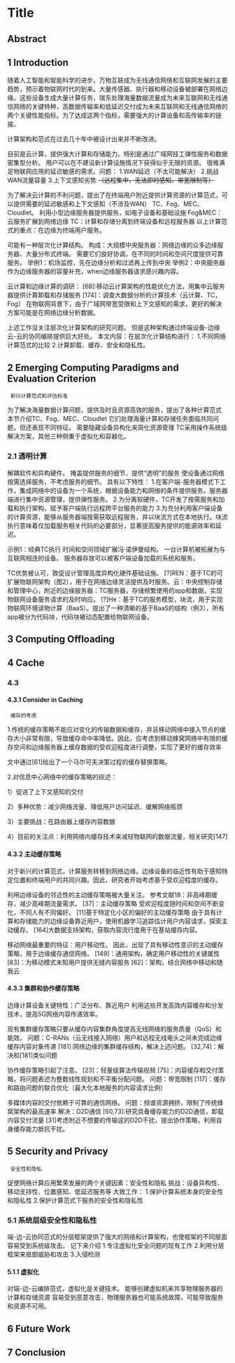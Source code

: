 # Title
## Abstract
## 1 Introduction

随着人工智能和智能科学的进步，万物互联成为无线通信网络和互联网发展的主要趋势，预示着物联网时代的到来。大量传感器、执行器和移动设备被部署在网络边缘。这些设备生成大量计算任务，瑞东处理海量数据流量成为未来互联网和无线通信网络的关键特种，高数据传输率和低延迟交付成为未来互联网和无线通信网络的两个关键性能指标。为了达成这两个指标，需要强大的计算设备和高传输率的链接。

计算架构和范式在过去几十年中被设计出来并不断改进。

目前是云计算，提供强大计算和存储能力。特别是通过广域网技工弹性服务和数据密集型分析。
用户可以在不建设新计算设施情况下获得似乎无限的资源。
很难满足物联网应用的延迟敏感的需求。问题：
1.WAN延迟（不太可能解决）
2.挑战WAN流量容量
3.上下文感知劣势 ~~（远程集中，无法即时感知、带宽限制等）~~

为了解决云计算的不利问题，提出了在终端用户附近提供计算资源的计算范式，可以提供需要的延迟敏感和上下文感知（不涉及WAN）
TC、Fog、MEC、Cloudlet。
利用小型边缘服务器提供服务，如电子设备和基础设施
Fog&MEC：云服务扩展到网络边缘
TC：计算和存储分离到终端设备和远程服务器
以上计算范式的重点：在边缘为终端用户服务。

可能有一种层次化计算结构。
构成：大规模中央服务器：网络边缘的众多边缘服务器、大量分布式终端。
需要它们良好协调，在不同的时间和空间尺度提供可靠服务。
举例1：机场监控，先在边缘分析和过滤再上传到中央
举例2：中央服务器作为边缘服务器的容量补充，when边缘服务器请求感兴趣内容。

云计算和边缘计算的调研：
[68]:移动云计算架构的性能优化方法，用集中云服务器提供计算卸载和存储服务
[174]：调查大数据分析的计算技术（云计算、TC，Fog）
在物联网背景下，由于广域网带宽受限和上下文感知的需求，更好的解决方案可能是在网络边缘分析数据。

上述工作没关注层次化计算架构的研究问题。
但是这种架构通过终端设备-边缘云-云的协同编排提供巨大好处。
本文内容：在层次化计算结构进行：
1.不同网络计算范式的比较
2.计算卸载、缓存、安全和隐私性。

## 2 Emerging Computing Paradigms and Evaluation Criterion
     新兴计算范式和评估标准
     
为了解决海量数据计算问题，提供及时且资源高效的服务，提出了各种计算范式
本节介绍TC、Fog、MEC、Cloudlet
它们处理海量计算和存储任务面临共同问题，但还表现不同特征。
需要隐藏设备异构化来简化资源管理
TC采用操作系统级解决方案，其他三种侧重于虚拟化和容器化。

### 2.1 透明计算

解耦软件和异构硬件。
掩盖提供服务的细节，提供“透明”的服务
使设备通过网络按需选择服务，不考虑服务的细节。
具有以下特性：
1.在客户端-服务器模式下工作，集成网络中的设备为一个系统，根据设备能力和网络的条件提供服务。服务器端进行集中资源管理，提供弹性服务。
2.为分离软硬件，TC开发了按需服务和加载和执行架构，赋予客户端执行远程跨平台服务的能力
3.为充分利用客户端设备的计算资源，能够从服务器端按需获取远程服务，并以块流方式在本地执行。块流执行意味着仅加载服务相关代码的必要部分，显著提高服务提供的能源效率和延迟。

示例1：经典TC执行
时间和空间领域扩展冯·诺伊曼结构。
一台计算机被拓展为与互联网相连的设备。
服务器存放可以被客户端设备加载的系统和服务。

TC优势被认可，敦促设计管理高度异构化硬件基础设施。
[?]REN：基于TC的可扩展物联网架构（图2），用于在网络边缘灵活提供及时服务。云：中央控制存储和管理中心，附近的边缘服务器：TC服务器，存储频繁使用的app和数据，实现物联网设备服务请求的及时响应。
[?]He：基于TC的服务模型，块流，用于实现物联网环境读物计算（BaaS）。提出了一种清晰的基于BaaS的结构（例3），所有app被分为代码块，代码块被动态配置给物联网设备。


## 3 Computing Offloading
## 4 Cache

### 4.3 

#### 4.3.1 Consider in Caching
     缓存的考虑

1.传统的缓存策略不能应对变化的传输数据和缓存，并且移动网络中接入节点的缓存大小非常有限，导致缓存命中率降低。因此，应考虑到移动蜂窝网络中有限的缓存空间和边缘服务器上缓存数据的受欢迎程度进行调整，实现了更好的缓存效率

  文中通过[61]给出了一个马尔可夫决策过程的缓存替换策略。

2.对信息中心网络中的缓存策略的综述：

  1）促进了上下文感知的交付
  
  2）多种优势：减少网络流量、降低用户访问延迟、缓解网络瓶颈
  
  3）主要挑战：在路由器上缓存内容数据
  
  4）目前的关注点：利用网络内缓存技术来减轻物联网的数据流量，相关研究[147]

#### 4.3.2 主动缓存策略

对于新兴的计算范式，计算服务转移到网络边缘。边缘设备的临近性有助于感知特定位置和终端用户的共同兴趣。因此，研究者开始考虑基于受欢迎程度的缓存。

利用边缘设备的邻近性的主动缓存策略被大量关注。
参考文献18：非高峰期缓存，减少高峰期流量需求。
[37]：主动缓存策略
受欢迎程度随时间和空间不断变化，不同人有不同偏好。
[11]基于特定化小区的偏好的主动缓存策略
由于具有计算和存储能力的边缘设备靠近用户，使用机器学习追踪估计用户内容请求，探索主动缓存。
[164]大数据支持架构，获取内容流行度用于在基站缓存内容。

移动网络最重要的特征：用户移动性。
因此，出现了具有移动性意识的主动缓存策略，用于边缘缓存通信网络。
[149]：通用架构，确定用户移动性的关键属性
[83]：为移动模式未知用户提供无缝内容服务
[62]：架构，结合网络中移动和随我云

#### 4.3.3 集群和协作缓存策略

边缘计算设备关键特性：广泛分布、靠近用户
利用这些开发高效内容缓存和分发技术，提高5G网络内容传递效率。

现有集群缓存策略只要从缓存内容集群角度提高无线网络的服务质量（QoS）和能效。
问题：C-RANs（云无线接入网络）用户和远程无线电头之间未完成边缘缓存内容对象传递
[181]:网络边缘的集群缓存结构，解决上述问题。
[32,74]：解决和[181]类似问题

协作缓存策略引起了注意。
[23]：轻量级算法传输视频
[75]：内容缓存和交付策略，将问题表述为整数线性规划和不平衡分配问题。
问题：带宽限制
[117]：缓存和路由问题的联合优化（最大化本地服务的内容请求比例）

多媒体内容的交付依赖于可靠的通信网络。
问题：频谱资源拥挤，限制了传统蜂窝架构的最高速率
解决：D2D通信
[60,73]:研究具备缓存能力的D2D通信，卸载内容交付流量
[31]考虑附近不想要的传输这的D2D干扰，提出协作策略，利用自身缓存能力抵抗干扰。

## 5 Security and Privacy
     安全性和隐私

促使网络计算应用繁荣发展的两个关键因素：安全性和隐私
挑战：设备异构性、移动支持性、位置感知、低延迟服务等
大致工作：
1.保护计算系统本身的安全性和隐私性
2.保护计算范式下服务的安全性和隐私性

### 5.1 系统层级安全性和隐私性

端-边-云协同范式的分层框架提供了强大的网络和计算架构，也使框架的不同层面容易受到系统级攻击。
记下来介绍
1.专注虚拟化安全问题的现有工作
2.利用分层框架来抵御威胁和攻击
3.入侵检测

#### 5.1.1 虚拟化

对端-边-云编排范式，虚拟化是关键技术。
能够创建虚拟机来共享物理服务器的计算和存储资源
容易受到恶意攻击，物理服务器也可能系统故障，可能导致服务和资源不可用。



## 6 Future Work
## 7 Conclusion
